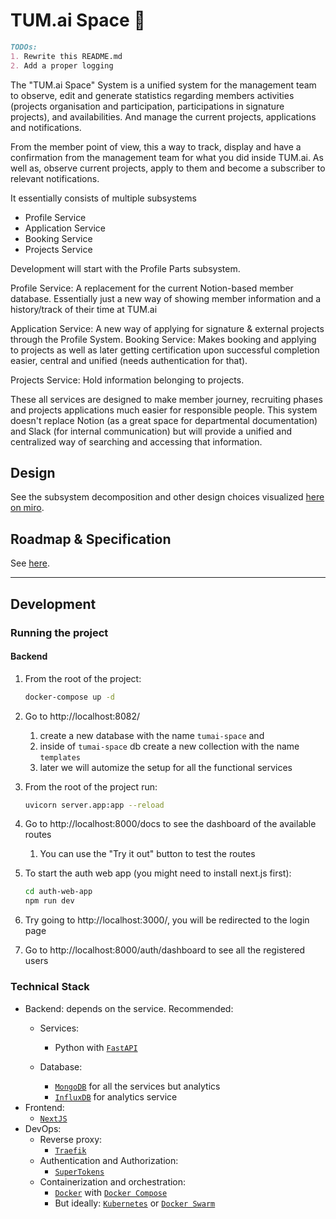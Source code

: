 # TUM.ai Space 💫

``` markdown
TODOs: 
1. Rewrite this README.md
2. Add a proper logging
```


The "TUM.ai Space" System is a unified system for the management team to observe, edit and generate statistics regarding members activities (projects organisation and participation, participations in signature projects), and availabilities. And manage the current projects, applications and notifications.

From the member point of view, this a way to track, display and have a confirmation from the management team for what you did inside TUM.ai. As well as, observe current projects, apply to them and become a subscriber to relevant notifications.

It essentially consists of multiple subsystems
- Profile Service
- Application Service
- Booking Service
- Projects Service

Development will start with the Profile Parts subsystem.

Profile Service: A replacement for the current Notion-based member database. Essentially just a new way of showing member information and a history/track of their time at TUM.ai

Application Service: A new way of applying for signature & external projects through the Profile System.
Booking Service: Makes booking and applying to projects as well as later getting certification upon successful completion easier, central and unified (needs authentication for that).

Projects Service: Hold information belonging to projects.

These all services are designed to make member journey, recruiting phases and projects applications much easier for responsible people. This system doesn't replace Notion (as a great space for departmental documentation) and Slack (for internal communication) but will provide a unified and centralized way of searching and accessing that information.

## Design
See the subsystem decomposition and other design choices visualized [here on miro](https://miro.com/app/board/uXjVPbuAg8o=/?share_link_id=654531643024).

## Roadmap & Specification
See [here](https://www.notion.so/tum-ai/Specification-Justification-Roadmap-5722022499ba4a6380f6667626af7595).

---

## Development

### Running the project

#### Backend
1. From the root of the project:
    ```bash
    docker-compose up -d
    ```
2. Go to http://localhost:8082/
   1. create a new database with the name `tumai-space` and
   2. inside of `tumai-space` db create a new collection with the name `templates`
   3. later we will automize the setup for all the functional services
3. From the root of the project run:

    ```bash
    uvicorn server.app:app --reload
    ```

4. Go to http://localhost:8000/docs to see the dashboard of the available routes
   1. You can use the "Try it out" button to test the routes
5. To start the auth web app (you might need to install next.js first):
    ```bash
    cd auth-web-app
    npm run dev
    ```
6. Try going to http://localhost:3000/, you will be redirected to the login page
7. Go to http://localhost:8000/auth/dashboard to see all the registered users


### Technical Stack
- Backend: depends on the service. Recommended:
  - Services:

    - Python with [`FastAPI`](https://github.com/tiangolo/fastapi)
  - Database:
    - [`MongoDB`](https://www.mongodb.com/) for all the services but analytics
    - [`InfluxDB`](https://www.influxdata.com/) for analytics service
- Frontend:
  - [`NextJS`](https://nextjs.org/)
- DevOps:
  - Reverse proxy:
    - [`Traefik`](https://traefik.io/)
  - Authentication and Authorization:
    - [`SuperTokens`](https://supertokens.com/)
  - Containerization and orchestration:
    - [`Docker`](https://www.docker.com/) with [`Docker Compose`](https://docs.docker.com/compose/)
    - But ideally: [`Kubernetes`](https://kubernetes.io/) or [`Docker Swarm`](https://docs.docker.com/engine/swarm/)

